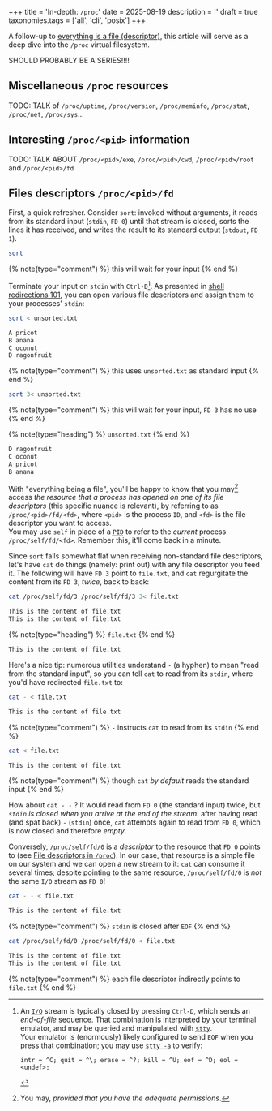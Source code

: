 +++
title = 'In-depth: `/proc`'
date = 2025-08-19
description = ''
draft = true
taxonomies.tags = ['all', 'cli', 'posix']
+++

A follow-up to [everything is a file
(descriptor)](@/posts/everything-is-a-file.md), this article will serve as a
deep dive into the `/proc` virtual filesystem.

SHOULD PROBABLY BE A SERIES!!!!

## Miscellaneous `/proc` resources

TODO: TALK of `/proc/uptime`, `/proc/version`, `/proc/meminfo`,
`/proc/stat`, `/proc/net`, `/proc/sys`...

## Interesting `/proc/<pid>` information

TODO: TALK ABOUT `/proc/<pid>/exe`, `/proc/<pid>/cwd`, `/proc/<pid>/root` and
`/proc/<pid>/fd`<br>

## Files descriptors `/proc/<pid>/fd`

First, a quick refresher.  Consider `sort`: invoked without arguments, it reads
from its standard input (`stdin`, `FD 0`) until that stream is closed, sorts the
lines it has received, and writes the result to its standard output (`stdout`,
`FD 1`).

```sh
sort
```
{% note(type="comment") %} this will wait for your input {% end %}

Terminate your input on `stdin` with `Ctrl-D`[^ctrl-d].  As presented in [shell
redirections 101](@/posts/shell-redirections-101.md), you can open various file
descriptors and assign them to your processes' `stdin`:

  [^ctrl-d]: An <abbr title="Input/Output">`I/O`</abbr> stream is typically
closed by pressing `Ctrl-D`, which sends an *end-of-file* sequence.
That combination is interpreted by your terminal emulator, and may be
queried and manipulated with <abbr title="Set the options for a terminal
">`stty`</abbr>.<br>
  Your emulator is (enormously) likely configured to send `EOF` when you
press that combination; you may use <abbr title="Print current terminal
settings">`stty -a`</abbr> to verify:
    <pre class="z-code"><code>intr = ^C; quit = ^\; erase = ^?; kill = ^U; <span
    class="term-fg33">eof = ^D</span>; eol = &lt;undef&gt;;</pre></code>

<div class="grid-1-2"><div>

```sh
sort < unsorted.txt
```
```txt
A pricot
B anana
C oconut
D ragonfruit
```
{% note(type="comment") %} this uses `unsorted.txt` as standard input {% end %}
</div><div>

```sh
sort 3< unsorted.txt
```
{% note(type="comment") %} this will wait for your input, `FD 3` has no use {% end %}
</div><div style="grid-area: 1 / 2 / 3 / 3;">

{% note(type="heading") %} `unsorted.txt` {% end %}
```txt
D ragonfruit
C oconut
A pricot
B anana
```
</div></div>

  With "everything being a file", you'll be happy to know that you may[^permissions] access *the resource that a process has opened
on one of its file descriptors* (this specific nuance is relevant), by referring
to as `/proc/<pid>/fd/<fd>`, where `<pid>` is the process `ID`, and `<fd>` is
the file descriptor you want to access.<br>
  You may use `self` in place of a <abbr title="Process ID">`PID`</abbr> to
refer to the *current* process `/proc/self/fd/<fd>`.  Remember this, it'll come
back in a minute.

[^permissions]: You may, *provided that you have the adequate permissions*.

Since `sort` falls somewhat flat when receiving non-standard file descriptors,
let's have `cat` do things (namely: print out) with any file descriptor you feed
it.  The following will have `FD 3` point to `file.txt`, and `cat` regurgitate
the content from its `FD 3`, *twice*, back to back:

<div class="grid-1-2"><div>

```sh
cat /proc/self/fd/3 /proc/self/fd/3 3< file.txt
```
```txt
This is the content of file.txt
This is the content of file.txt
```
</div><div>

{% note(type="heading") %} `file.txt` {% end %}
```txt
This is the content of file.txt
```
</div></div>

Here's a nice tip: numerous utilities understand `-` (a hyphen) to mean "read
from the standard input", so you can tell `cat` to read from its `stdin`, where
you'd have redirected `file.txt` to:

<div class="grid-1-2"><div>

```sh
cat - < file.txt
```
```txt
This is the content of file.txt
```
{% note(type="comment") %} `-` instructs `cat` to read from its `stdin` {% end %}
</div><div>

```sh
cat < file.txt
```
```txt
This is the content of file.txt
```
{% note(type="comment") %} though `cat` *by default* reads the standard input {% end %}
</div></div>

How about `cat - -`&nbsp;? It would read from `FD 0` (the standard input) twice,
but *`stdin` is closed when you arrive at the end of the stream*: after having
read (and spat back) `-` (`stdin`) once, `cat` attempts again to read from `FD
0`, which is now closed and therefore *empty*.

Conversely, `/proc/self/fd/0` is a *descriptor* to the
resource that `FD 0` points to (see [File descriptors in
`/proc`](@/posts/everything-is-a-file.md#file-descriptors)).  In our case,
that resource is a simple file on our system and we can open a new stream to
it: `cat` can consume it several times; despite pointing to the same resource,
`/proc/self/fd/0` is *not* the same `I/O` stream as `FD 0`!

<div class="grid-1-2"><div>

```sh
cat - - < file.txt
```
```txt
This is the content of file.txt
```
{% note(type="comment") %} `stdin` is closed after `EOF` {% end %}
</div><div>

```sh
cat /proc/self/fd/0 /proc/self/fd/0 < file.txt
```
```txt
This is the content of file.txt
This is the content of file.txt
```
{% note(type="comment") %} each file descriptor indirectly points to `file.txt` {% end %}
</div></div>
